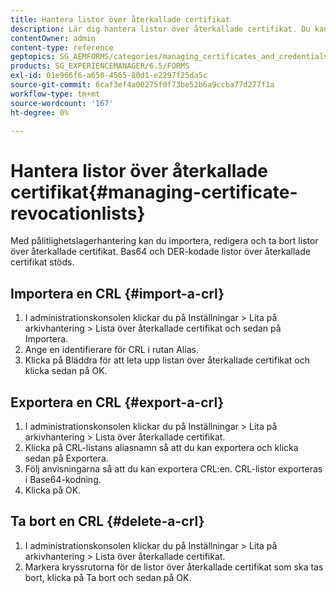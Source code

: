 ```yaml
---
title: Hantera listor över återkallade certifikat
description: Lär dig hantera listor över återkallade certifikat. Du kan importera, redigera och ta bort listor över återkallade certifikat (CRL:er) med pålitlighetslagerhantering.
contentOwner: admin
content-type: reference
geptopics: SG_AEMFORMS/categories/managing_certificates_and_credentials
products: SG_EXPERIENCEMANAGER/6.5/FORMS
exl-id: 01e966f6-a650-4565-80d1-e2297f25da5c
source-git-commit: 6caf3ef4a00275f0f73be52b6a9ccba77d277f1a
workflow-type: tm+mt
source-wordcount: '167'
ht-degree: 0%

---
```


# Hantera listor över återkallade certifikat{#managing-certificate-revocationlists}

Med pålitlighetslagerhantering kan du importera, redigera och ta bort listor över återkallade certifikat. Bas64 och DER-kodade listor över återkallade certifikat stöds.

## Importera en CRL {#import-a-crl}

1. I administrationskonsolen klickar du på Inställningar > Lita på arkivhantering > Lista över återkallade certifikat och sedan på Importera.
1. Ange en identifierare för CRL i rutan Alias.
1. Klicka på Bläddra för att leta upp listan över återkallade certifikat och klicka sedan på OK.

## Exportera en CRL {#export-a-crl}

1. I administrationskonsolen klickar du på Inställningar > Lita på arkivhantering > Lista över återkallade certifikat.
1. Klicka på CRL-listans aliasnamn så att du kan exportera och klicka sedan på Exportera.
1. Följ anvisningarna så att du kan exportera CRL:en. CRL-listor exporteras i Base64-kodning.
1. Klicka på OK.

## Ta bort en CRL {#delete-a-crl}

1. I administrationskonsolen klickar du på Inställningar > Lita på arkivhantering > Lista över återkallade certifikat.
1. Markera kryssrutorna för de listor över återkallade certifikat som ska tas bort, klicka på Ta bort och sedan på OK.
